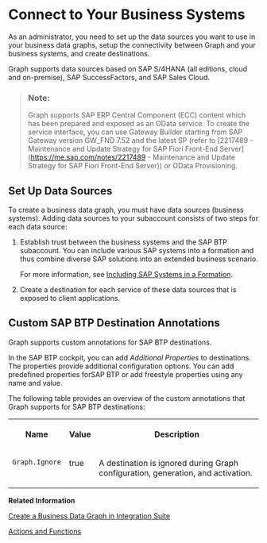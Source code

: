 <!-- copyea9b75c7dcfe4d2d91804cfdd8b77107 -->

# Connect to Your Business Systems

As an administrator, you need to set up the data sources you want to use in your business data graphs, setup the connectivity between Graph and your business systems, and create destinations.

Graph supports data sources based on SAP S/4HANA \(all editions, cloud and on-premise\), SAP SuccessFactors, and SAP Sales Cloud.

> ### Note:  
> Graph supports SAP ERP Central Component \(ECC\) content which has been prepared and exposed as an OData service. To create the service interface, you can use Gateway Builder starting from SAP Gateway version GW\_FND 7.52 and the latest SP \(refer to [2217489 - Maintenance and Update Strategy for SAP Fiori Front-End Server](https://me.sap.com/notes/2217489 - Maintenance and Update Strategy for SAP Fiori Front-End Server)\) or OData Provisioning.



<a name="copyea9b75c7dcfe4d2d91804cfdd8b77107__section_fnl_ds3_3yb"/>

## Set Up Data Sources

To create a business data graph, you must have data sources \(business systems\). Adding data sources to your subaccount consists of two steps for each data source:

1.  Establish trust between the business systems and the SAP BTP subaccount. You can include various SAP systems into a formation and thus combine diverse SAP solutions into an extended business scenario.

    For more information, see [Including SAP Systems in a Formation](https://help.sap.com/docs/BTP/65de2977205c403bbc107264b8eccf4b/68b04fa73aa740cb96ed380a85a4761a.html).

2.  Create a destination for each service of these data sources that is exposed to client applications.



<a name="copyea9b75c7dcfe4d2d91804cfdd8b77107__section_xqs_z32_5xb"/>

## Custom SAP BTP Destination Annotations

Graph supports custom annotations for SAP BTP destinations.

In the SAP BTP cockpit, you can add *Additional Properties* to destinations. The properties provide additional configuration options. You can add predefined properties forSAP BTP or add freestyle properties using any name and value.

The following table provides an overview of the custom annotations that Graph supports for SAP BTP destinations:


<table>
<tr>
<th valign="top">

**Name**

</th>
<th valign="top">

**Value**

</th>
<th valign="top">

**Description**

</th>
</tr>
<tr>
<td valign="top">

`Graph.Ignore` 

</td>
<td valign="top">

true

</td>
<td valign="top">

A destination is ignored during Graph configuration, generation, and activation.

</td>
</tr>
</table>

**Related Information**  


[Create a Business Data Graph in Integration Suite](50-Development/create-a-business-data-graph-in-integration-suite-42daf3b.md "As Tenant administrator in the SAP Integration Suite, you can create a new business data graph. You can also use an existing configuration file to create a business data graph.")

[Actions and Functions](50-Development/actions-and-functions-3572dfb.md "Actions and functions provide a way to introduce server-side behaviors into the otherwise data-centric model. Graph mirrors actions and functions as provided by connected business systems.")

